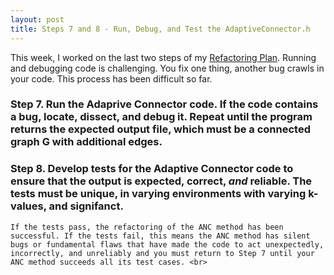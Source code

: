 ```yaml
---
layout: post
title: Steps 7 and 8 - Run, Debug, and Test the AdaptiveConnector.h
---
```


This week, I worked on the last two steps of my [Refactoring Plan](https://cabreraleon.github.io/ANCrefactorplan/). Running and debugging code is challenging. You fix one thing, another bug crawls in your code. This process has been difficult so far.

### Step 7. Run the Adaprive Connector code. If the code contains a bug, locate, dissect, and debug it. Repeat until the program returns the expected output file, which must be a connected graph G with additional edges.
   

### Step 8. Develop tests for the Adaptive Connector code to ensure that the output is expected, correct, *and* reliable. The tests must be unique, in varying environments with varying k-values, and signifanct.
    If the tests pass, the refactoring of the ANC method has been successful. If the tests fail, this means the ANC method has silent bugs or fundamental flaws that have made the code to act unexpectedly, incorrectly, and unreliably and you must return to Step 7 until your ANC method succeeds all its test cases. <br>